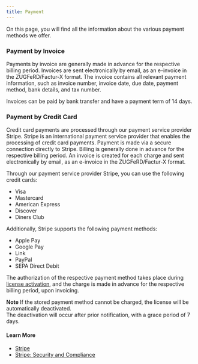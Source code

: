 ```yaml
---
title: Payment
---
```

On this page, you will find all the information about the various payment methods we offer.

### Payment by Invoice

Payments by invoice are generally made in advance for the respective billing period. Invoices are sent electronically by email, as an e-invoice in the ZUGFeRD/Factur-X format. The invoice contains all relevant payment information, such as invoice number, invoice date, due date, payment method, bank details, and tax number.

Invoices can be paid by bank transfer and have a payment term of 14 days.

### Payment by Credit Card

Credit card payments are processed through our payment service provider Stripe. Stripe is an international payment service provider that enables the processing of credit card payments. Payment is made via a secure connection directly to Stripe. Billing is generally done in advance for the respective billing period.
An invoice is created for each charge and sent electronically by email, as an e-invoice in the ZUGFeRD/Factur-X format.

Through our payment service provider Stripe, you can use the following credit cards:

- Visa
- Mastercard
- American Express
- Discover
- Diners Club

Additionally, Stripe supports the following payment methods:

- Apple Pay
- Google Pay
- Link
- PayPal
- SEPA Direct Debit

The authorization of the respective payment method takes place during [license activation](../license-management/activate-license.md), and the charge is made in advance for the respective billing period, upon invoicing.

<div class="alert alert-info">
    <i class="fa-duotone fa-thin fa-lightbulb fa-lg"></i> <strong>Note</strong> If the stored payment method cannot be charged, the license will be automatically deactivated.<br>The deactivation will occur after prior notification, with a grace period of 7 days.
</div>

#### Learn More

- [Stripe](https://stripe.com)
- [Stripe: Security and Compliance](https://stripe.com/security)